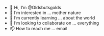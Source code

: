 - 👋 Hi, I’m @Oldsbutsgolds
- 👀 I’m interested in ... mother nature 
- 🌱 I’m currently learning ... about the world
- 💞️ I’m looking to collaborate on ... everything 
- 📫 How to reach me ... email

<!---
Oldsbutsgolds/Oldsbutsgolds is a ✨ special ✨ repository because its `README.md` (this file) appears on your GitHub profile.
You can click the Preview link to take a look at your changes.
--->
